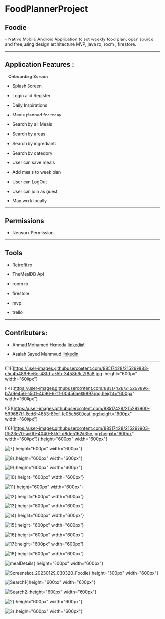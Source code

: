 # FoodPlannerProject
<h2>Foodie</h2>
- Native Mobile Android Application to set weekly food plan, open source and free,using design architecture MVP, java rx, room , firestore.

<hr>

<h2>Application Features :</h2>
-  Onboarding Screen

-  Splash Screen

-  Login and Register

-  Daily Inspirations 

-  Meals planned for today 

-  Search by all Meals 

-  Search by areas

-  Search by ingrediants 

-  Search by category

-  User can save meals 

-  Add meals to week plan 

- User can LogOut 

- User can join as guest 

- May work locally 

<hr>
<h2>Permissions</h2>

- Network Permission.

<hr>
<h2>Tools </h2>

- Retrofit rx 

- TheMealDB Api

- room rx 

- firestore 

- mvp 

- trello

<hr>
<h2>Contributers:</h2>

- Ahmad Mohamed Hemeda [linkedin](https://www.linkedin.com/in/ahmad-hemeda-2a48a1212/)\

- Asalah Sayed Mahmoud [linkedin](https://www.linkedin.com/in/asalah-sayed-b330a9243/)

<hr>

![1](https://user-images.githubusercontent.com/88517428/215299883-c5c4b489-6e6c-48fd-a85b-3458b6d2f8a8.jpg :height="600px" width="600px")

![4](https://user-images.githubusercontent.com/88517428/215299896-b7a9e456-a501-4b96-921f-00456ae89897.jpg:height="600px" width="600px")

![5](https://user-images.githubusercontent.com/88517428/215299900-599687ff-8cd6-4653-89cf-fc05c5600caf.jpg:height="600px" width="600px")

![6](https://user-images.githubusercontent.com/88517428/215299903-ff523e70-ac00-4040-855f-d8de5162d35e.jpg:height="600px" width="600px"){:height="600px" width="600px"}

![7](https://user-images.githubusercontent.com/88517428/215299905-65034b46-f188-49d1-a646-237e7a1f1360.jpg){:height="600px" width="600px"}

![8](https://user-images.githubusercontent.com/88517428/215299910-56cc6c4e-bd36-41a1-91e4-33045f76ad9c.jpg){:height="600px" width="600px"}

![9](https://user-images.githubusercontent.com/88517428/215299913-c8c86841-ab6f-4da8-a812-8511554f8988.jpg){:height="600px" width="600px"}

![10](https://user-images.githubusercontent.com/88517428/215299915-4c7675c8-48df-4165-ae76-52dfac13ed75.jpg){:height="600px" width="600px"}

![11](https://user-images.githubusercontent.com/88517428/215299917-5eba08a4-04cc-4591-9125-912188ec7236.jpg){:height="600px" width="600px"}

![12](https://user-images.githubusercontent.com/88517428/215299921-49e4e065-c84a-4b8b-b2ba-241324639422.jpg){:height="600px" width="600px"}

![13](https://user-images.githubusercontent.com/88517428/215299923-9adbfa0d-84b5-49a4-9809-b9cd617983bf.jpg){:height="600px" width="600px"}

![14](https://user-images.githubusercontent.com/88517428/215299925-f80d8b70-287b-4173-8aa3-1fbe99841403.jpg){:height="600px" width="600px"}

![15](https://user-images.githubusercontent.com/88517428/215299928-54779ab8-ca2d-4bc3-beb9-75992f8786fa.jpg){:height="600px" width="600px"}

![16](https://user-images.githubusercontent.com/88517428/215299930-52530463-7ef2-4905-bcda-e0f2b865a115.jpg){:height="600px" width="600px"}

![17](https://user-images.githubusercontent.com/88517428/215299931-f1d7baf7-8c87-47dc-b17a-700bdd8dbed9.jpg){:height="600px" width="600px"}

![18](https://user-images.githubusercontent.com/88517428/215299938-af66ef76-d626-4848-a740-f185bc2988bf.jpg){:height="600px" width="600px"}

![mealDetails](https://user-images.githubusercontent.com/88517428/215299941-b5a8e01f-e024-40cf-ac52-e5ec673918cb.jpg){:height="600px" width="600px"}

![Screenshot_20230129_030320_Foodie](https://user-images.githubusercontent.com/88517428/215299945-e5fc1f13-b97f-404c-8f6f-14a94e0d04dd.jpg){:height="600px" width="600px"}

![Search1](https://user-images.githubusercontent.com/88517428/215299948-e5b6d68e-0be1-4c26-9098-4afa992c3b62.jpg){:height="600px" width="600px"}

![Search2](https://user-images.githubusercontent.com/88517428/215299949-cd684e9c-1446-4aa9-866b-6ae8bb986e12.jpg){:height="600px" width="600px"}

![2](https://user-images.githubusercontent.com/88517428/215299951-c723f8b3-4085-4f19-9c98-1b8155bcdf0d.jpg){:height="600px" width="600px"}

![3](https://user-images.githubusercontent.com/88517428/215299954-015147c8-3b6c-4c65-8906-5ce93bd6ca97.jpg){:height="600px" width="600px"}
